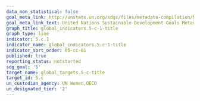 ```yaml
---
data_non_statistical: false
goal_meta_link: http://unstats.un.org/sdgs/files/metadata-compilation/Metadata-Goal-5.pdf
goal_meta_link_text: United Nations Sustainable Development Goals Metadata (pdf 634kB)
graph_title: global_indicators.5-c-1-title
graph_type: line
indicator: 5.c.1
indicator_name: global_indicators.5-c-1-title
indicator_sort_order: 05-cc-01
published: true
reporting_status: notstarted
sdg_goal: '5'
target_name: global_targets.5-c-title
target_id: 5.c
un_custodian_agency: UN Women,OECD
un_designated_tier: '2'
---
```

